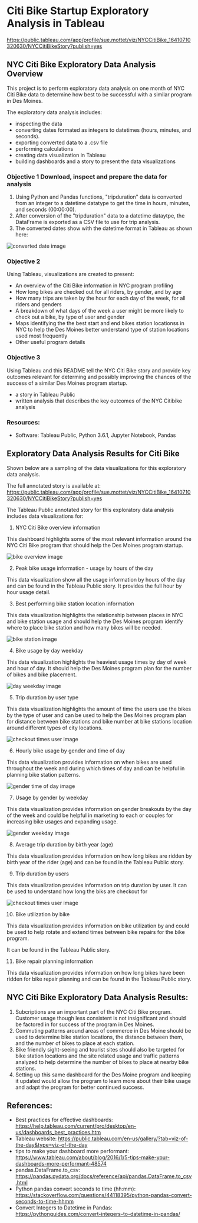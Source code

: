 # Citi Bike Startup Exploratory Analysis in Tableau

https://public.tableau.com/app/profile/sue.mottet/viz/NYCCitiBike_16410710320630/NYCCitiBikeStory?publish=yes

## NYC Citi Bike Exploratory Data Analysis Overview

This project is to perform exploratory data analysis on one month of NYC Citi Bike data to determine how best to be successful with a similar program in Des Moines.

The exploratory data analysis includes: 

* inspecting the data
* converting dates formated as integers to datetimes (hours, minutes, and seconds).
* exporting converted data to a .csv file
* performing calculations
* creating data visualization in Tableau
* building dashboards and a story to present the data visualizations

### Objective 1 Download, inspect and prepare the data for analysis


1. Using Python and Pandas functions, "tripduration" data is converted from an integer to a datetime datatype to get the time in hours, minutes, and seconds (00:00:00). 
2. After conversion of the "tripduration" data to a datetime dataytpe, the DataFrame is exported as a CSV file to use for trip analysis.
3. The converted dates show with the datetime format in Tableau as shown here:

![converted date image](/Resources/trip_duration_minutes_conversion.png)

### Objective 2

Using Tableau, visualizations are created to present:

- An overview of the Citi Bike information in NYC program profiling
- How long bikes are checked out for all riders,  by gender, and by age
- How many trips are taken by the hour for each day of the week, for all riders and genders
- A breakdown of what days of the week a user might be more likely to check out a bike, by type of user and gender
- Maps identifying the the best start and end bikes station locationss in NYC to help the Des Moines better understand type of station locations used most frequently
- Other useful program details

### Objective 3
Using Tableau and this README tell the NYC Citi Bike story and provide key outcomes relevant for determing and possibly improving the chances of the success of a similar Des Moines program startup.

 - a story in Tableau Public
 - written analysis that describes the key outcomes of the NYC Citibike analysis
### Resources: 

- Software: Tableau Public, Python 3.6.1, Jupyter Notebook, Pandas

## Exploratory Data Analysis Results for Citi Bike
Shown below are a sampling of the data visualizations for this exploratory data analysis. 

The full annotated story is available at:
https://public.tableau.com/app/profile/sue.mottet/viz/NYCCitiBike_16410710320630/NYCCitiBikeStory?publish=yes

The Tableau Public annotated story for this exploratory data analysis includes data visualizations for:

1. NYC Citi Bike overview information

This dashboard highlights some of the most relevant information around the NYC Citi Bike program that should help the Des Moines program startup.

![bike overview image](/Resources/overview.png)

2. Peak bike usage information - usage by hours of the day

This data visualization show all the usage information by hours of the day and can be found in the Tableau Public story. It provides the full hour by hour usage detail.

3. Best performing bike station location information

This data visualization highlights the relationship between places in NYC and bike station usage and should help the Des Moines program identify where to place bike station and how many bikes will be needed.

![bike station image](/Resources/best_start_end_locations.png)

4. Bike usage by day weekday

This data visualization highlights the heaviest usage times by day of week and hour of day. It should help the Des Moines program plan for the number of bikes and bike placement.

![day weekday image](/Resources/trips_by_weekday_per_hour.png)

5. Trip duration by user type

This data visualization highlights the amount of time the users use the bikes by the type of user and can be used to help the Des Moines program plan for distance between bike stations and bike number at bike stations location around different types of city locations.

![checkout times user image](/Resources/checkout_times_for_users.png)

6. Hourly bike usage by gender and time of day

This data visualization provides information on when bikes are used throughout the week and during which times of day and can be helpful in planning bike station patterns.

![gender time of day image](/Resources/trips_by_gender_weekday_per_hour.png)

7. Usage by gender by weekday

This data visualization provides information on gender breakouts by the day of the week and could be helpful in marketing to each or couples for increasing bike usages and expanding usage.

![gender weekday image](/Resources/user_trips_by_gender_weekday.png)

8. Average trip duration by birth year (age)

This data visualization provides information on how long bikes are ridden by birth year of the rider (age) and can be found in the Tableau Public story.

9. Trip duration by users

This data visualization provides information on trip duration by user. It can be used to understand how long the biks are checkout for

![checkout times user image](/Resources/checkout_times_for_users.png)

10. Bike utilization by bike 

This data visualization provides information on bike utilization by and could be used to help rotate and extend times between bike repairs for the bike program. 

It can be found in the Tableau Public story.

11. Bike repair planning information

This data visualization provides information on how long bikes have been ridden for bike repair planning and can be found in the Tableau Public story.

## NYC Citi Bike Exploratory Data Analysis Results:

1. Subcriptions are an important part of the NYC Citi Bike program. Customer usage though less consistent is not insignificant and should be factored in for success of the program in Des Moines.
2. Commuting patterns around areas of commerce in Des Moine should be used to determine bike station locations, the distance between them, and the number of bikes to place at each station.
3. Bike friendly sight-seeing and tourist sites should also be targeted for bike station locations and the site related usage and traffic patterns analyzed to help determine the number of bikes to place at nearby bike stations.
4. Setting up this same dashboard for the Des Moine program and keeping it updated would allow the program to learn more about their bike usage and adapt the program for better continued success.

## References:
* Best practices for effective dashboards: https://help.tableau.com/current/pro/desktop/en-us/dashboards_best_practices.htm
* Tableau website: https://public.tableau.com/en-us/gallery/?tab=viz-of-the-day&type=viz-of-the-day
* tips to make your dashboard more performant: https://www.tableau.com/about/blog/2016/1/5-tips-make-your-dashboards-more-performant-48574
* pandas.DataFrame.to_csv: https://pandas.pydata.org/docs/reference/api/pandas.DataFrame.to_csv.html
* Python pandas convert seconds to time (hh:mm): https://stackoverflow.com/questions/44118395/python-pandas-convert-seconds-to-time-hhmm
* Convert Integers to Datetime in Pandas: https://pythonguides.com/convert-integers-to-datetime-in-pandas/